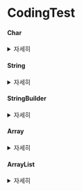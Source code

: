 # CodingTest

#### Char
<details>
  <summary>자세히</summary>

  1. Character.isUpperCase(char) : char이 대문자 여부 확인
  2. Character.isLowerCase(char) : char이 소문자 여부 확인
  3. Character.toUpperCase(char) : char의 대문자 반환
  4. Character.toLowerCase(char) : char의 소문자 반환
</details>

#### String
<details>
  <summary>자세히</summary>
  <span><b> 문자열 + int = 문자열</b></span>

  
  
  1. replaceAll(): 두 번째 매개변수로 정규 표현식과 일치하는 모든 패턴을 대체.
  2. replace(): 첫 번째 발견된 문자열만을 대체
  3. toLowerCase() : 소문자로 변환
  4. toUpperCase() : 대문자로 변환
  5. concat(String) : 문자열 합치기
  6. contains(String) : 포함하는지 여부 확인
  7. substring(int) : 해당 인덱스부터 끝까지 자르기
  8. charAt() :문자열에서 특정 위치에 있는 문자를 반환
  9. split() : 문자열을 특정 구분자를 기준으로 나누어 배열로 반환
  10. endsWith(string) : 문자열이 특정한 접미사로 끝나는지 여부 확인
  11. startsWith(string) : 문자열이 특정한 접두사로 시작하는지 여부 확인
</details>

#### StringBuilder
<details>
  <summary>자세히</summary>

  1. append(String) : 추가
  2. repeat(int) :현재 내용을 지정된 횟수만큼 반복하여 추가 -> string에서 사용 가능

</details>


#### Array
<details>
  <summary>자세히</summary>
  
  1. Arrays.copyOfRange([],int, int) : 범위를 지정해서 일부 요소만을 복사
  2. Arrays.copyOf([],int) : 처음부터 int까지를 복사

  
</details>


#### ArrayList
<details>
  <summary>자세히</summary>

  1. add() : 추가
  2. get(int) : 해당 index를 반환
  3. size() : ArrayList 크기 반환
  
</details>
